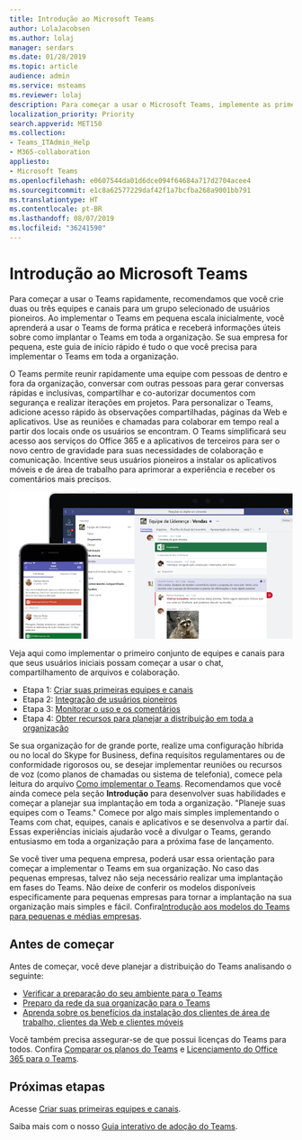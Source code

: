 ```yaml
---
title: Introdução ao Microsoft Teams
author: LolaJacobsen
ms.author: lolaj
manager: serdars
ms.date: 01/28/2019
ms.topic: article
audience: admin
ms.service: msteams
ms.reviewer: lolaj
description: Para começar a usar o Microsoft Teams, implemente as primeiras equipes e canais para desenvolver sua experiência com o Teams antes de implantá-lo amplamente em toda a organização.
localization_priority: Priority
search.appverid: MET150
ms.collection:
- Teams_ITAdmin_Help
- M365-collaboration
appliesto:
- Microsoft Teams
ms.openlocfilehash: e0607544da01d6dce094f64684a717d2704acee4
ms.sourcegitcommit: e1c8a62577229daf42f1a7bcfba268a9001bb791
ms.translationtype: HT
ms.contentlocale: pt-BR
ms.lasthandoff: 08/07/2019
ms.locfileid: "36241590"
---
```

# <a name="get-started-with-microsoft-teams"></a>Introdução ao Microsoft Teams

Para começar a usar o Teams rapidamente, recomendamos que você crie duas ou três equipes e canais para um grupo selecionado de usuários pioneiros. Ao implementar o Teams em pequena escala inicialmente, você aprenderá a usar o Teams de forma prática e receberá informações úteis sobre como implantar o Teams em toda a organização. Se sua empresa for pequena, este guia de início rápido é tudo o que você precisa para implementar o Teams em toda a organização.


O Teams permite reunir rapidamente uma equipe com pessoas de dentro e fora da organização, conversar com outras pessoas para gerar conversas rápidas e inclusivas, compartilhar e co-autorizar documentos com segurança e realizar iterações em projetos. Para personalizar o Teams, adicione acesso rápido às observações compartilhadas, páginas da Web e aplicativos. Use as reuniões e chamadas para colaborar em tempo real a partir dos locais onde os usuários se encontram. O Teams simplificará seu acesso aos serviços do Office 365 e a aplicativos de terceiros para ser o novo centro de gravidade para suas necessidades de colaboração e comunicação. Incentive seus usuários pioneiros a instalar os aplicativos móveis e de área de trabalho para aprimorar a experiência e receber os comentários mais precisos.

![Captura de tela mostrando a captura de tela das interfaces](media/get-started-microsoft-teams.png "de usuário do cliente móvel e da área de trabalho mostrando a interface de usuário do cliente de área de trabalho do Teams" ) 

Veja aqui como implementar o primeiro conjunto de equipes e canais para que seus usuários iniciais possam começar a usar o chat, compartilhamento de arquivos e colaboração.

- Etapa 1: [Criar suas primeiras equipes e canais](get-started-with-teams-create-your-first-teams-and-channels.md)
- Etapa 2: [Integração de usuários pioneiros](get-started-with-teams-onboard-early-adopters.md)
- Etapa 3: [Monitorar o uso e os comentários](get-started-with-teams-monitor-usage-and-feedback.md)
- Etapa 4: [Obter recursos para planejar a distribuição em toda a organização](get-started-with-teams-resources-for-org-wide-rollout.md)

Se sua organização for de grande porte, realize uma configuração híbrida ou no local do Skype for Business, defina requisitos regulamentares ou de conformidade rigorosos ou, se desejar implementar reuniões ou recursos de voz (como planos de chamadas ou sistema de telefonia), comece pela leitura do arquivo [Como implementar o Teams](how-to-roll-out-teams.md). Recomendamos que você ainda comece pela seção **Introdução** para desenvolver suas habilidades e começar a planejar sua implantação em toda a organização. "Planeje suas equipes com o Teams." Comece por algo mais simples implementando o Teams com chat, equipes, canais e aplicativos e se desenvolva a partir daí. Essas experiências iniciais ajudarão você a divulgar o Teams, gerando entusiasmo em toda a organização para a próxima fase de lançamento. 

Se você tiver uma pequena empresa, poderá usar essa orientação para começar a implementar o Teams em sua organização. No caso das pequenas empresas, talvez não seja necessário realizar uma implantação em fases do Teams. Não deixe de conferir os modelos disponíveis especificamente para pequenas empresas para tornar a implantação na sua organização mais simples e fácil. Confira[Introdução aos modelos do Teams para pequenas e médias empresas](https://docs.microsoft.com/microsoftteams/smb-templates).

## <a name="before-you-get-started"></a>Antes de começar

Antes de começar, você deve planejar a distribuição do Teams analisando o seguinte:

- [Verificar a preparação do seu ambiente para o Teams](environment-readiness.md)
- [Preparo da rede da sua organização para o Teams](prepare-network.md)
- [Aprenda sobre os benefícios da instalação dos clientes de área de trabalho, clientes da Web e clientes móveis](get-clients.md)

Você também precisa assegurar-se de que possui licenças do Teams para todos. Confira [Comparar os planos do Teams](https://products.office.com/microsoft-teams/free) e [Licenciamento do Office 365 para o Teams](office-365-licensing.md). 



## <a name="next-steps"></a>Próximas etapas
Acesse [Criar suas primeiras equipes e canais](get-started-with-teams-create-your-first-teams-and-channels.md).

Saiba mais com o nosso [Guia interativo de adoção do Teams](https://aka.ms/teamstoolkit).
